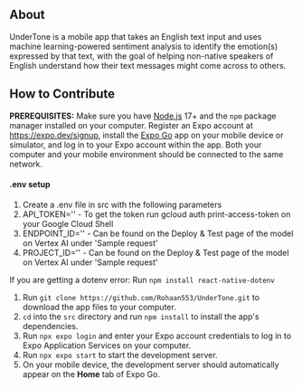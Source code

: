 ## About

UnderTone is a mobile app that takes an English text input and uses machine learning-powered sentiment analysis to identify the emotion(s) expressed by that text, with the goal of helping non-native speakers of English understand how their text messages might come across to others.

## How to Contribute

**PREREQUISITES:**  Make sure you have [Node.js](https://nodejs.org/en) 17+ and the `npm` package manager installed on your computer. Register an Expo account at https://expo.dev/signup, install the [Expo Go](https://expo.dev/client) app on your mobile device or simulator, and log in to your Expo account within the app. Both your computer and your mobile environment should be connected to the same network.

#### .env setup
1. Create a .env file in src with the following parameters
2. API_TOKEN='<Insert gcp token>' - To get the token run gcloud auth print-access-token on your Google Cloud Shell
3. ENDPOINT_ID='<insert endpoint id>' - Can be found on the Deploy & Test page of the model on Vertex AI under 'Sample request'
4. PROJECT_ID='<insert project id>' - Can be found on the Deploy & Test page of the model on Vertex AI under 'Sample request'

If you are getting a dotenv error: Run `npm install react-native-dotenv`

1. Run `git clone https://github.com/Rohaan553/UnderTone.git` to download the app files to your computer.
2. `cd` into the `src` directory and run `npm install` to install the app's dependencies.
3. Run `npx expo login` and enter your Expo account credentials to log in to Expo Application Services on your computer.
4. Run `npx expo start` to start the development server.
5. On your mobile device, the development server should automatically appear on the **Home** tab of Expo Go.



